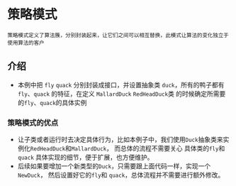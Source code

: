 # 策略模式

`策略模式定义了算法簇，分别封装起来，让它们之间可以相互替换，此模式让算法的变化独立于使用算法的客户`

## 介绍
- 本例中把 `fly` `quack` 分别封装成接口，并设置抽象类 `duck`，所有的鸭子都有 `fly`、`quack` 的特征，在定义 `MallardDuck` `RedHeadDuck`类
的时候确定所需要的`fly`、`quack`的具体实例

### 策略模式的优点
- 让子类或者运行时去决定具体行为，比如本例子中，我们使用`Duck`抽象类来实例化`RedHeadDuck`和`MallardDuck`，
而总体的流程不需要关心 具体类的`fly`和`quack` 具体实现的细节，便于扩展，也方便维护。
- 后续如果要增加一个新类型的`Duck`，只需要跟上面代码一样，实现一个`NewDuck`，
然后设置好它的`fly`和 `quack`，总体流程并不需要进行额外修改。
